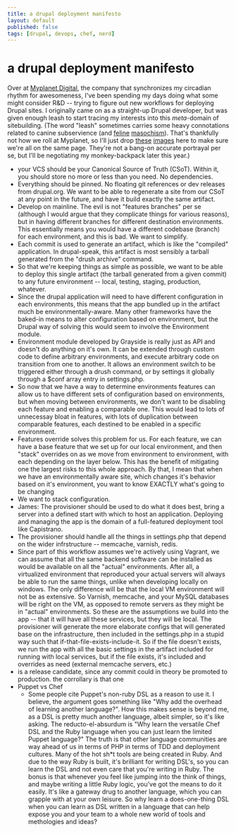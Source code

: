 ```yaml
---
title: a drupal deployment manifesto
layout: default
published: false
tags: [drupal, devops, chef, nerd]
---
```


# a drupal deployment manifesto

Over at [Myplanet Digital](http://myplanetdigital.com/careers), the company that synchronizes my circadian rhythm for awesomeness, I've been spending my days doing what some might consider R&D -- trying to figure out new workflows for deploying Drupal sites. I originally came on as a straight-up Drupal developer, but was given enough leash to start tracing my interests into this *meta*-domain of sitebuilding. (The word "leash" sometimes carries some heavy connotations related to canine subservience (and [feline](http://commentstash.com/cat-pictures/Angry_Black_Cat_On_Leash_HX4mQc-hd94VVsDHOF1QQ.jpg) [masochism](http://25.media.tumblr.com/tumblr_lje7jgURG81qb6t6wo1_500.png)). That's thankfully not how we roll at Myplanet, so I'll just drop [these](http://www.angusandthetriplets.com/leashed%20babies%201.jpg) [images](http://i.walmartimages.com/i/p/00/07/15/34/53/0007153453845_AV_500X500.jpg) here to make sure we're all on the same page. They're not a bang-on accurate portrayal per se, but I'll be negotiating my monkey-backpack later this year.)

- your VCS should be your Canonical Source of Truth (CSoT). Within it, you should store no more or less than you need. No dependencies.
- Everything should be pinned. No floating git references or dev releases from drupal.org. We want to be able to regenerate a site from our CSoT at any point in the future, and have it build exactly the same artifact.
- Develop on mainline. The evil is not "features branches" per se (although I would argue that they complicate things for various reasons), but in having different branches for different destination environments. This essentially means you would have a different codebase (branch) for each environment, and this is bad. We want to simplify.
- Each commit is used to generate an artifact, which is like the "compiled" application. In drupal-speak, this artifact is most sensibly a tarball generated from the "drush archive" command.
- So that we're keeping things as simple as possible, we want to be able to deploy this single artifact (the tarball generated from a given commit) to any future environment -- local, testing, staging, production, whatever.
- Since the drupal application will need to have different configuration in each environments, this means that the app bundled up in the artifact much be environmentally-aware. Many other frameworks have the baked-in means to alter configuration based on environment, but the Drupal way of solving this would seem to involve the Environment module.
- Environment module developed by Grayside is really just as API and doesn't do anything on it's own. It can be extended through custom code to define arbitrary environments, and execute arbitrary code on transition from one to another. It allows an environment switch to be triggered either through a drush command, or by settings it globally through a $conf array entry in settings.php.
- So now that we have a way to determine environments features can allow us to have different sets of configuration based on environments, but when moving between environments, we don't want to be disabling each feature and enabling a comparable one. This would lead to lots of unnecessay bloat in features, with lots of duplication between comparable features, each destined to be enabled in a specific environment.
- Features override solves this problem for us. For each feature, we can have a base feature that we set up for our local environment, and then "stack" overrides on as we move from environment to environment, with each depending on the layer below. This has the benefit of mitigating one the largest risks to this whole approach. By that, I mean that when we have an environmentally aware site, which changes it's behavior based on it's environment, you want to know EXACTLY what's going to be changing
- We want to stack configuration.
- James: The provisioner should be used to do what it does best, bring a server into a defined start with which to host an application. Deploying and managing the app is the domain of a full-featured deployment tool like Capistrano.
- The provisioner should handle all the things in settings.php that depend on the wider infrstructure -- memcache, varnish, redis.
- Since part of this workflow assumes we're actively using Vagrant, we can assume that all the same backend software can be installed as would be available on all the "actual" environments. After all, a virtualized environment that reproduced your actual servers will always be able to run the same things, unlike when developing locally on windows. The only difference will be that the local VM environment will not be as extensive. So Varnish, memcache, and your MySQL databases will be right on the VM, as opposed to remote servers as they might be in "actual" environments. So these are the assumptions we build into the app -- that it will have all these services, but they will be local. The provisioner will generate the more elaborate configs that will generated base on the infrastructure, then included in the settings.php in a stupid way such that if-that-file-exists-include-it. So if the file doesn't exists, we run the app with all the basic settings in the artifact included for running with local services, but if the file exists, it's included and overrides as need (external memcache servers, etc.)
- is a release candidate, since any commit could in theory be promoted to production. the corrollary is that one
- Puppet vs Chef
  - Some people cite Puppet's non-ruby DSL as a reason to use it. I believe, the argument goes something like "Why add the overhead of learning another language?". How this makes sense is beyond me, as a DSL is pretty much another language, albeit simpler, so it's like asking. The reducto-el-absurdum is "Why learn the versatile Chef DSL and the Ruby language when you can just learn the limited Puppet language?" The truth is that other language communities are way ahead of us in terms of PHP in terms of TDD and deployment cultures. Many of the hot sh*t tools are being created in Ruby. And due to the way Ruby is built, it's brilliant for writing DSL's, so you can learn the DSL and not even care that you're writing in Ruby. The bonus is that whenever you feel like jumping into the think of things, and maybe writing a little Ruby logic, you've got the means to do it easily. It's like a gateway drug to another language, which you can grapple with at your own leisure. So why learn a does-one-thing DSL when you can learn as DSL written in a language that can help expose you and your team to a whole new world of tools and methologies and ideas?